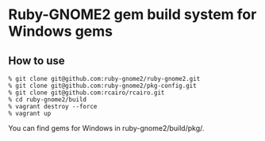 # Ruby-GNOME2 gem build system for Windows gems

## How to use

    % git clone git@github.com:ruby-gnome2/ruby-gnome2.git
    % git clone git@github.com:ruby-gnome2/pkg-config.git
    % git clone git@github.com:rcairo/rcairo.git
    % cd ruby-gnome2/build
    % vagrant destroy --force
    % vagrant up

You can find gems for Windows in ruby-gnome2/build/pkg/.
